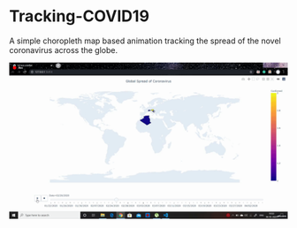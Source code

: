 # Tracking-COVID19
A simple choropleth map based animation tracking the spread of the novel coronavirus across the globe.

![COVID19](GIFCOVID.gif)
